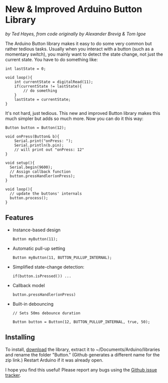 # New & Improved Arduino Button Library

_by Ted Hayes, from code originally by Alexander Brevig & Tom Igoe_

The Arduino Button library makes it easy to do some very common but rather tedious tasks.  Usually when you interact with a button (such as a momentary switch), you mainly want to detect the state change, not just the current state.  You have to do something like:

	int lastState = 0;

	void loop(){
		int currentState = digitalRead(11);
		if(currentState != lastState){
			// do something
		}
		lastState = currentState;
	}

It's not hard, just tedious.  This new and improved Button library makes this much simpler but adds so much more.  Now you can do it this way:

	Button button = Button(12);

	void onPress(Button& b){
		Serial.print("onPress: ");
		Serial.println(b.pin);
		// will print out "onPress: 12"
	}

	void setup(){
	  Serial.begin(9600);
	  // Assign callback function
	  button.pressHandler(onPress);
	}

	void loop(){
	  // update the buttons' internals
	  button.process();
	}

## Features

* Instance-based design

	`Button myButton(11);`

* Automatic pull-up setting

	`Button myButton(11, BUTTON_PULLUP_INTERNAL);`

* Simplified state-change detection:

	`if(button.isPressed()) ...`

* Callback model

	`button.pressHandler(onPress)`

* Built-in debouncing

    `// Sets 50ms debounce duration`

    `Button button = Button(12, BUTTON_PULLUP_INTERNAL, true, 50);`

## Installing

To install, [download](https://github.com/virgildisgr4ce/Button/zipball/master) the library, extract it to ~/Documents/Arduino/libraries and rename the folder "Button." (Github generates a different name for the zip link.) Restart Arduino if it was already open.

I hope you find this useful! Please report any bugs using the [Github issue tracker](https://github.com/virgildisgr4ce/Button/issues).